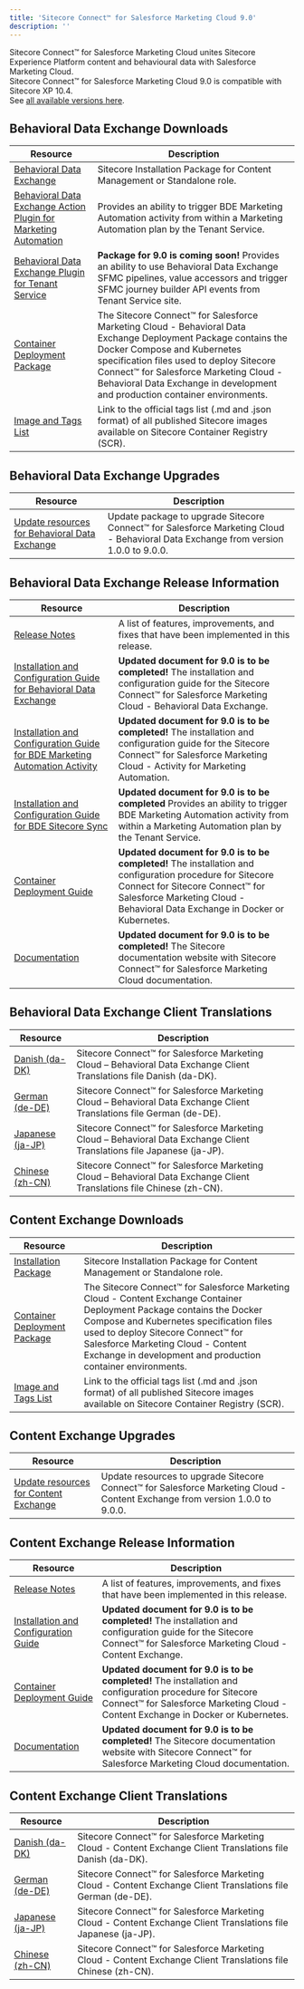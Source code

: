 ```yaml
---
title: 'Sitecore Connect™ for Salesforce Marketing Cloud 9.0'
description: ''
---
```


Sitecore Connect™ for Salesforce Marketing Cloud unites Sitecore Experience Platform content and behavioural data with Salesforce Marketing Cloud.\
Sitecore Connect™ for Salesforce Marketing Cloud 9.0 is compatible with Sitecore XP 10.4.\
See [all available versions here](/downloads/Sitecore_Connect_software_for_Salesforce_Marketing_Cloud).

## Behavioral Data Exchange Downloads

| Resource                                                                                                                                                                                                                                                                                                                                                                                                                 | Description                                                                                                                                                                                                                                                                                                          |
| ------------------------------------------------------------------------------------------------------------------------------------------------------------------------------------------------------------------------------------------------------------------------------------------------------------------------------------------------------------------------------------------------------------------------ | -------------------------------------------------------------------------------------------------------------------------------------------------------------------------------------------------------------------------------------------------------------------------------------------------------------------- |
| [Behavioral Data Exchange](https://scdp.blob.core.windows.net/downloads/Sitecore%20Connect%20software%20for%20Salesforce%20Marketing%20Cloud/1x/Sitecore%20Connect%20software%20for%20Salesforce%20Marketing%20Cloud%2090/Sitecore%20Connect%20for%20Salesforce%20Marketing%20Cloud%20-%20Behavioral%20Data%20Exchange%209.0.2%20rev.%2000440.zip)                                                                       | Sitecore Installation Package for Content Management or Standalone role.                                                                                                                                                                                                                                             |
| [Behavioral Data Exchange Action Plugin for Marketing Automation](https://scdp.blob.core.windows.net/downloads/Sitecore%20Connect%20software%20for%20Salesforce%20Marketing%20Cloud/1x/Sitecore%20Connect%20software%20for%20Salesforce%20Marketing%20Cloud%2090/Sitecore%20Connect%20for%20Salesforce%20Marketing%20Cloud%20-%20Behavioral%20Data%20Exchange%20Marketing%20Automation%209.0.2%20rev.%2000440.scwdp.zip) | Provides an ability to trigger BDE Marketing Automation activity from within a Marketing Automation plan by the Tenant Service.                                                                                                                                                                                      |
| [Behavioral Data Exchange Plugin for Tenant Service](https://scdp.blob.core.windows.net/downloads/Sitecore%20Connect%20software%20for%20Salesforce%20Marketing%20Cloud/1x/Sitecore%20Connect%20software%20for%20Salesforce%20Marketing%20Cloud%2080/Sitecore%20Connect%20for%20Salesforce%20Marketing%20Cloud%20-%20BDE%20Plugin%20for%20Tenant%20Service%208.0.437%20rev.%2000437.scwdp.zip)                            | **Package for 9.0 is coming soon!** Provides an ability to use Behavioral Data Exchange SFMC pipelines, value accessors and trigger SFMC journey builder API events from Tenant Service site.                                                                                                                        |
| [Container Deployment Package](https://github.com/Sitecore/container-deployment/releases/tag/sfmcbde%2F9.0.2.00440.197)                                                                                                                                                                                                                                                                                                  | The Sitecore Connect™ for Salesforce Marketing Cloud - Behavioral Data Exchange Deployment Package contains the Docker Compose and Kubernetes specification files used to deploy Sitecore Connect™ for Salesforce Marketing Cloud - Behavioral Data Exchange in development and production container environments. |
| [Image and Tags List](https://github.com/Sitecore/docker-images/tree/master/tags)                                                                                                                                                                                                                                                                                                                                        | Link to the official tags list (.md and .json format) of all published Sitecore images available on Sitecore Container Registry (SCR).                                                                                                                                                                               |

## Behavioral Data Exchange Upgrades

| Resource                                                                                                                 | Description                                                                                                                         |
| ------------------------------------------------------------------------------------------------------------------------ | ----------------------------------------------------------------------------------------------------------------------------------- |
| [Update resources for Behavioral Data Exchange](/downloads/Resource_files_for_Modules/1x/Resource_files_for_Modules_100) | Update package to upgrade Sitecore Connect™ for Salesforce Marketing Cloud - Behavioral Data Exchange from version 1.0.0 to 9.0.0. |

## Behavioral Data Exchange Release Information

| Resource                                                                                                                                                                                                                                                                                   | Description                                                                                                                                                                                                                  |
| ------------------------------------------------------------------------------------------------------------------------------------------------------------------------------------------------------------------------------------------------------------------------------------------ | ---------------------------------------------------------------------------------------------------------------------------------------------------------------------------------------------------------------------------- |
| [Release Notes](/downloads/Sitecore_Connect_software_for_Salesforce_Marketing_Cloud/1x/Sitecore_Connect_software_for_Salesforce_Marketing_Cloud_90/Release_Notes__BDE)                                                                                                                     | A list of features, improvements, and fixes that have been implemented in this release.                                                                                                                                      |
| [Installation and Configuration Guide for Behavioral Data Exchange](https://doc.sitecore.com/xp/en/developers/salesforce-marketing-cloud/80/sitecore-connect-for-salesforce-marketing-cloud/installing-sfmc-behavioral-data-exchange.html)                                                 | **Updated document for 9.0 is to be completed!** The installation and configuration guide for the Sitecore Connect™ for Salesforce Marketing Cloud - Behavioral Data Exchange.                                              |
| [Installation and Configuration Guide for BDE Marketing Automation Activity](https://doc.sitecore.com/xp/en/developers/salesforce-marketing-cloud/80/sitecore-connect-for-salesforce-marketing-cloud/install-sfmc-behavioral-data-exchange-activity-for-marketing-automation-on-prem.html) | **Updated document for 9.0 is to be completed!** The installation and configuration guide for the Sitecore Connect™ for Salesforce Marketing Cloud - Activity for Marketing Automation.                                     |
| [Installation and Configuration Guide for BDE Sitecore Sync](https://doc.sitecore.com/xp/en/developers/salesforce-marketing-cloud/80/sitecore-connect-for-salesforce-marketing-cloud/walkthrough--installing-sfmc-behavioral-data-exchange-sitecore-sync-on-prem.html)                     | **Updated document for 9.0 is to be completed** Provides an ability to trigger BDE Marketing Automation activity from within a Marketing Automation plan by the Tenant Service.                                              |
| [Container Deployment Guide](https://doc.sitecore.com/xp/en/developers/salesforce-marketing-cloud/80/sitecore-connect-for-salesforce-marketing-cloud/installing-sfmc-behavioral-data-exchange-on-containers.html)                                                                          | **Updated document for 9.0 is to be completed!** The installation and configuration procedure for Sitecore Connect for Sitecore Connect™ for Salesforce Marketing Cloud - Behavioral Data Exchange in Docker or Kubernetes. |
| [Documentation](https://doc.sitecore.com/developers/salesforce-marketing-cloud/80/sitecore-connect-for-salesforce-marketing-cloud/en/sitecore-connect-for-salesforce-marketing-cloud.html)                                                                                                 | **Updated document for 9.0 is to be completed!** The Sitecore documentation website with Sitecore Connect™ for Salesforce Marketing Cloud documentation.                                                                    |

## Behavioral Data Exchange Client Translations

| Resource                                                                                                                                                                                                                                                                                                                                               | Description                                                                                                             |
| ------------------------------------------------------------------------------------------------------------------------------------------------------------------------------------------------------------------------------------------------------------------------------------------------------------------------------------------------------ | ----------------------------------------------------------------------------------------------------------------------- |
| [Danish (da-DK)](<https://scdp.blob.core.windows.net/downloads/Sitecore%20Connect%20software%20for%20Salesforce%20Marketing%20Cloud/1x/Sitecore%20Connect%20software%20for%20Salesforce%20Marketing%20Cloud%2090/Sitecore%20Connect%20for%20Salesforce%20Marketing%20Cloud%20-%20Behavioral%20Data%20Exchange%209.0.2%20rev.%2000440%20(da-DK).zip>)   | Sitecore Connect™ for Salesforce Marketing Cloud – Behavioral Data Exchange Client Translations file Danish (da-DK).   |
| [German (de-DE)](<https://scdp.blob.core.windows.net/downloads/Sitecore%20Connect%20software%20for%20Salesforce%20Marketing%20Cloud/1x/Sitecore%20Connect%20software%20for%20Salesforce%20Marketing%20Cloud%2090/Sitecore%20Connect%20for%20Salesforce%20Marketing%20Cloud%20-%20Behavioral%20Data%20Exchange%209.0.2%20rev.%2000440%20(de-DE).zip>)   | Sitecore Connect™ for Salesforce Marketing Cloud – Behavioral Data Exchange Client Translations file German (de-DE).   |
| [Japanese (ja-JP)](<https://scdp.blob.core.windows.net/downloads/Sitecore%20Connect%20software%20for%20Salesforce%20Marketing%20Cloud/1x/Sitecore%20Connect%20software%20for%20Salesforce%20Marketing%20Cloud%2090/Sitecore%20Connect%20for%20Salesforce%20Marketing%20Cloud%20-%20Behavioral%20Data%20Exchange%209.0.2%20rev.%2000440%20(ja-JP).zip>) | Sitecore Connect™ for Salesforce Marketing Cloud – Behavioral Data Exchange Client Translations file Japanese (ja-JP). |
| [Chinese (zh-CN)](<https://scdp.blob.core.windows.net/downloads/Sitecore%20Connect%20software%20for%20Salesforce%20Marketing%20Cloud/1x/Sitecore%20Connect%20software%20for%20Salesforce%20Marketing%20Cloud%2090/Sitecore%20Connect%20for%20Salesforce%20Marketing%20Cloud%20-%20Behavioral%20Data%20Exchange%209.0.2%20rev.%2000440%20(zh-CN).zip>)  | Sitecore Connect™ for Salesforce Marketing Cloud – Behavioral Data Exchange Client Translations file Chinese (zh-CN).  |

## Content Exchange Downloads

| Resource                                                                                                                                                                                                                                                                                                                             | Description                                                                                                                                                                                                                                                                                                    |
| ------------------------------------------------------------------------------------------------------------------------------------------------------------------------------------------------------------------------------------------------------------------------------------------------------------------------------------ | -------------------------------------------------------------------------------------------------------------------------------------------------------------------------------------------------------------------------------------------------------------------------------------------------------------- |
| [Installation Package](https://scdp.blob.core.windows.net/downloads/Sitecore%20Connect%20software%20for%20Salesforce%20Marketing%20Cloud/1x/Sitecore%20Connect%20software%20for%20Salesforce%20Marketing%20Cloud%2090/Sitecore%20Connect%20for%20Salesforce%20Marketing%20Cloud%20-%20Content%20Exchange%209.0.2%20rev.%2000225.zip) | Sitecore Installation Package for Content Management or Standalone role.                                                                                                                                                                                                                                       |
| [Container Deployment Package](https://github.com/Sitecore/container-deployment/releases/tag/sfmcce%2F9.0.2.00225.315)                                                                                                                                                                                                               | The Sitecore Connect™ for Salesforce Marketing Cloud - Content Exchange Container Deployment Package contains the Docker Compose and Kubernetes specification files used to deploy Sitecore Connect™ for Salesforce Marketing Cloud - Content Exchange in development and production container environments. |
| [Image and Tags List](https://github.com/Sitecore/docker-images/tree/master/tags)                                                                                                                                                                                                                                                    | Link to the official tags list (.md and .json format) of all published Sitecore images available on Sitecore Container Registry (SCR).                                                                                                                                                                         |

## Content Exchange Upgrades

| Resource                                                                                                         | Description                                                                                                                   |
| ---------------------------------------------------------------------------------------------------------------- | ----------------------------------------------------------------------------------------------------------------------------- |
| [Update resources for Content Exchange](/downloads/Resource_files_for_Modules/1x/Resource_files_for_Modules_100) | Update resources to upgrade Sitecore Connect™ for Salesforce Marketing Cloud - Content Exchange from version 1.0.0 to 9.0.0. |

## Content Exchange Release Information

| Resource                                                                                                                                                                                                                   | Description                                                                                                                                                                                     |
| -------------------------------------------------------------------------------------------------------------------------------------------------------------------------------------------------------------------------- | ----------------------------------------------------------------------------------------------------------------------------------------------------------------------------------------------- |
| [Release Notes](/downloads/Sitecore_Connect_software_for_Salesforce_Marketing_Cloud/1x/Sitecore_Connect_software_for_Salesforce_Marketing_Cloud_90/Release_Notes__CE)                                                      | A list of features, improvements, and fixes that have been implemented in this release.                                                                                                         |
| [Installation and Configuration Guide](https://doc.sitecore.com/xp/en/developers/salesforce-marketing-cloud/80/sitecore-connect-for-salesforce-marketing-cloud/walkthrough--installing-sfmc-content-exchange-on-prem.html) | **Updated document for 9.0 is to be completed!** The installation and configuration guide for the Sitecore Connect™ for Salesforce Marketing Cloud - Content Exchange.                         |
| [Container Deployment Guide](https://doc.sitecore.com/xp/en/developers/salesforce-marketing-cloud/80/sitecore-connect-for-salesforce-marketing-cloud/installing-sfmc-content-exchange-on-containers.html)                  | **Updated document for 9.0 is to be completed!** The installation and configuration procedure for Sitecore Connect™ for Salesforce Marketing Cloud - Content Exchange in Docker or Kubernetes. |
| [Documentation](https://doc.sitecore.com/xp/en/developers/salesforce-marketing-cloud/80/sitecore-connect-for-salesforce-marketing-cloud/sfmc-content-exchange-architecture.html)                                           | **Updated document for 9.0 is to be completed!** The Sitecore documentation website with Sitecore Connect™ for Salesforce Marketing Cloud documentation.                                       |

## Content Exchange Client Translations

| Resource                                                                                                                                                                                                                                                            | Description                                                                                                     |
| ------------------------------------------------------------------------------------------------------------------------------------------------------------------------------------------------------------------------------------------------------------------- | --------------------------------------------------------------------------------------------------------------- |
| [Danish (da-DK)](<https://scdp.blob.core.windows.net/downloads/Sitecore%20Connect%20software%20for%20Salesforce%20Marketing%20Cloud/1x/Sitecore%20Connect%20software%20for%20Salesforce%20Marketing%20Cloud%2090/SFMC%20CE%209.0.2%20rev.%2000225%20(da-DK).zip>)   | Sitecore Connect™ for Salesforce Marketing Cloud - Content Exchange Client Translations file Danish (da-DK).   |
| [German (de-DE)](<https://scdp.blob.core.windows.net/downloads/Sitecore%20Connect%20software%20for%20Salesforce%20Marketing%20Cloud/1x/Sitecore%20Connect%20software%20for%20Salesforce%20Marketing%20Cloud%2090/SFMC%20CE%209.0.2%20rev.%2000225%20(de-DE).zip>)   | Sitecore Connect™ for Salesforce Marketing Cloud - Content Exchange Client Translations file German (de-DE).   |
| [Japanese (ja-JP)](<https://scdp.blob.core.windows.net/downloads/Sitecore%20Connect%20software%20for%20Salesforce%20Marketing%20Cloud/1x/Sitecore%20Connect%20software%20for%20Salesforce%20Marketing%20Cloud%2090/SFMC%20CE%209.0.2%20rev.%2000225%20(ja-JP).zip>) | Sitecore Connect™ for Salesforce Marketing Cloud - Content Exchange Client Translations file Japanese (ja-JP). |
| [Chinese (zh-CN)](<https://scdp.blob.core.windows.net/downloads/Sitecore%20Connect%20software%20for%20Salesforce%20Marketing%20Cloud/1x/Sitecore%20Connect%20software%20for%20Salesforce%20Marketing%20Cloud%2090/SFMC%20CE%209.0.2%20rev.%2000225%20(zh-CN).zip>)  | Sitecore Connect™ for Salesforce Marketing Cloud - Content Exchange Client Translations file Chinese (zh-CN).  |

